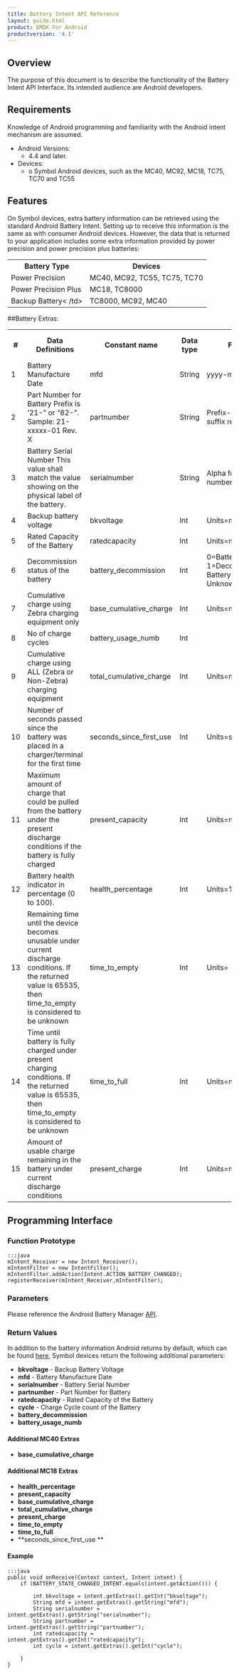 ```yaml
---
title: Battery Intent API Reference
layout: guide.html
product: EMDK For Android
productversion: '4.1'
---
```


## Overview
The purpose of this document is to describe the functionality of the Battery Intent API Interface. Its intended audience are Android developers. 
 
## Requirements
Knowledge of Android programming and familiarity with the Android intent mechanism are assumed. 
 
* Android Versions:	
	* 4.4 and later.
* Devices:	
	* o	Symbol Android devices, such as the MC40, MC92, MC18, TC75, TC70 and TC55
 
 
## Features
On Symbol devices, extra battery information can be retrieved using the standard Android Battery Intent. Setting up to receive this information is the same as with consumer Android devices. However, the data that is returned to your application includes some extra information provided by power precision and power precision plus batteries:

<table>
<tr>
<th>Battery Type </th><th>Devices</th>
</tr>
<tr>
<td>Power Precision </td><td>MC40, MC92, TC55, TC75, TC70</td>
</tr>
</tr>
<tr>
<td>Power Precision Plus </td><td>MC18, TC8000</td>
</tr>
</tr>
<tr>
<td>Backup Battery< /td><td>TC8000, MC92, MC40</td>
</tr>
</table>



##Battery Extras:
<table class="table table-striped">
	<tr>
		<th>#</th>
		<th>Data Definitions</th>
		<th>Constant name</th>
		<th>Data type </th>
		<th>Format</th>
		<th>Power Precision Plus</th>
		<th>Power Precision</th>
		<th>Backup Battery</th>
	</tr>
	<tr>
		<td>1</td>
		<td>Battery Manufacture Date</td>
		<td>mfd</td>
		<td>String</td>
		<td>yyyy-mm-dd</td>
		<td>X</td>
		<td>X</td>
		<td> </td>
	</tr>
	<tr>
		<td>2</td>
		<td>Part Number for Battery Prefix is ’21-” or “82-”.  Sample: 21-xxxxx-01 Rev. X</td>
		<td>partnumber</td>
		<td>String</td>
		<td>Prefix-5 or 6 #s-suffix revision</td>
		<td>X</td>
		<td>X</td>
		<td> </td>	
	</tr>
	<tr>
		<td>3</td>
		<td>Battery Serial Number 
		This value shall match the value showing on the physical label of the battery.</td>
		<td>serialnumber</td>
		<td>String</td>
		<td>Alpha followed by 4 numbers </td>
		<td>X</td>
		<td>X</td>
		<td> </td>	
	</tr>
	<tr>
		<td>4</td>
		<td>Backup battery voltage</td>
		<td>bkvoltage</td>
		<td>Int</td>
		<td>Units=mV</td>
		<td> </td>
		<td> </td>
		<td>X</td>
	</tr>
	<tr>
		<td>5</td>
		<td>Rated Capacity of the Battery</td>
		<td>ratedcapacity</td>
		<td>Int</td>
		<td>Units=mAh</td>
		<td>X</td>
		<td>X</td>
		<td> </td>	
	</tr>
	<tr>
		<td>6</td>
		<td>Decommission status of the battery</td>
		<td>battery_decommission</td>
		<td>Int</td>
		<td>0=Battery good 1=Decommissioned Battery 2=Status Unknown</td>
		<td>X</td>
		<td>X</td>
		<td> </td>	
	</tr>
	<tr>
		<td>7</td>
		<td>Cumulative charge using Zebra charging equipment only </td>
		<td>base_cumulative_charge</td>
		<td>Int</td>
		<td>Units=mAh</td>
		<td>X</td>
		<td> </td>
		<td> </td>	
	</tr>
	<tr>
		<td>8</td>
		<td>No of charge cycles </td>
		<td>battery_usage_numb</td>
		<td>Int</td>
		<td> </td>
		<td>X</td>
		<td> </td>	
		<td> </td>
	</tr>
	<tr>
		<td>9</td>
		<td>Cumulative charge using ALL (Zebra or Non-Zebra) charging equipment</td>
		<td>total_cumulative_charge</td>
		<td>Int</td>
		<td>Units=mAh</td>
		<td> </td>
		<td>X</td>
		<td> </td>	
	</tr>
	<tr>
		<td>10</td>
		<td>Number of seconds passed since the battery was placed in a charger/terminal for the first time
		<td>seconds_since_first_use</td>
		<td>Int</td>
		<td>Units=secs</td>
		<td> </td>
		<td>X</td>
		<td> </td>
	</tr>
	<tr>
		<td>11</td>
		<td>Maximum amount of charge that could be pulled from the battery under the present discharge conditions if the battery is fully charged</td>
		<td>present_capacity</td>
		<td>Int</td>
		<td>Units=mAh</td>
		<td> </td>
		<td>X</td>
		<td> </td>	
	</tr>
	<tr>
		<td>12</td>
		<td>Battery health indicator in percentage (0 to 100).</td>
		<td>health_percentage</td>
		<td>Int</td>
		<td>Units=%</td>
		<td> </td>
		<td>X</td>
		<td> </td>	
	</tr>
	<tr>
		<td>13</td>
		<td>Remaining time until the device becomes unusable under current discharge conditions. If the returned value is 65535, then time_to_empty is considered to be unknown</td> 
		<td>time_to_empty </td>
		<td>Int</td>
		<td>Units=</td>
		<td> </td>
		<td>X</td>
		<td> </td>	
	</tr>
	<tr>
		<td>14</td>
		<td>Time until battery is fully charged under present charging conditions. If the returned value is 65535, then time_to_empty is considered to be unknown</td>
		<td>time_to_full</td>
		<td>Int</td>
		<td>Units=mins</td>
		<td> </td>
		<td>X</td>
		<td> </td>
	</tr>
	<tr>
		<td>15</td>
		<td>Amount of usable charge remaining in the battery under current discharge conditions </td>
		<td>present_charge</td>
		<td>Int</td>
		<td>Units=mAh</td>
		<td> </td>
		<td>X</td>
		<td> </td>
	</tr>
</table>
 
## Programming Interface
 
### Function Prototype
	
	:::java
	mIntent_Receiver = new Intent_Receiver();  
	mIntentFilter = new IntentFilter();  
	mIntentFilter.addAction(Intent.ACTION_BATTERY_CHANGED);  
	registerReceiver(mIntent_Receiver,mIntentFilter); 

### Parameters

Please reference the Android Battery Manager [API](http://developer.android.com/reference/android/os/BatteryManager.html). 

### Return Values

In addition to the battery information Android returns by default, which can be found [here](http://developer.android.com/reference/android/os/BatteryManager.html), Symbol devices return the following additional parameters: 

* **bkvoltage** - Backup Battery Voltage
* **mfd** - Battery Manufacture Date
* **serialnumber** - Battery Serial Number
* **partnumber** - Part Number for Battery
* **ratedcapacity** - Rated Capacity of the Battery
* **cycle** - Charge Cycle count of the Battery
* **battery_decommission** 
* **battery_usage_numb**   


#### Additional MC40 Extras 
* **base_cumulative_charge**  

#### Additional MC18 Extras
* **health_percentage** 
* **present_capacity** 
* **base_cumulative_charge**        
* **total_cumulative_charge**       
* **present_charge**      
* **time_to_empty**        
* **time_to_full**     
* **seconds_since_first_use **      




#### Example

	:::java
	public void onReceive(Context context, Intent intent) {      
		if (BATTERY_STATE_CHANGED_INTENT.equals(intent.getAction())) {          

			int bkvoltage = intent.getExtras().getInt("bkvoltage");  
			String mfd = intent.getExtras().getString("mfd");  
			String serialnumber = intent.getExtras().getString("serialnumber");  
			String partnumber = intent.getExtras().getString("partnumber");   
			int ratedcapacity = intent.getExtras().getInt("ratedcapacity");  
			int cycle = intent.getExtras().getInt("cycle");  
		     
		}  
	} 